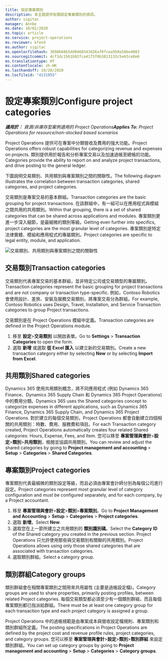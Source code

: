 ```yaml
---
title: 設定專案類別
description: 本主題提供有關設定專案類別的資訊。
author: sigitac
manager: Annbe
ms.date: 10/01/2020
ms.topic: article
ms.service: project-operations
ms.reviewer: kfend
ms.author: sigitac
ms.openlocfilehash: 3698b68b5dd0460343d26af0fcea5b9a56be4083
ms.sourcegitcommit: 4cf1dc1561b92fca4175f0b3813133c5e63ce8e6
ms.translationtype: HT
ms.contentlocale: zh-HK
ms.lasthandoff: 10/28/2020
ms.locfileid: "4131955"
---
```

# <a name="configure-project-categories"></a><span data-ttu-id="0fb4b-103">設定專案類別</span><span class="sxs-lookup"><span data-stu-id="0fb4b-103">Configure project categories</span></span>

<span data-ttu-id="0fb4b-104">_**適用於：** 資源/非庫存型案例適用的 Project Operations_</span><span class="sxs-lookup"><span data-stu-id="0fb4b-104">_**Applies To:** Project Operations for resource/non-stocked based scenarios_</span></span>

<span data-ttu-id="0fb4b-105">Project Operations 提供可在專案中分類營收及費用的強大功能。</span><span class="sxs-lookup"><span data-stu-id="0fb4b-105">Project Operations offers robust capabilities for categorizing revenue and expenses on projects.</span></span> <span data-ttu-id="0fb4b-106">類別提供用於報告和分析專案交易以及加速過帳至總帳的功能。</span><span class="sxs-lookup"><span data-stu-id="0fb4b-106">Categories provide the ability to report on and analyze project transactions, and drive posting to the general ledger.</span></span>

<span data-ttu-id="0fb4b-107">下圖說明交易類別、共用類別與專案類別之間的關聯性。</span><span class="sxs-lookup"><span data-stu-id="0fb4b-107">The following diagram illustrates the correlation between transaction categories, shared categories, and project categories.</span></span> 

<span data-ttu-id="0fb4b-108">交易類別是專案交易的基本群組。</span><span class="sxs-lookup"><span data-stu-id="0fb4b-108">Transaction categories are the basic grouping for project transactions.</span></span> <span data-ttu-id="0fb4b-109">在該群組中，有一組可以在應用程式與模組之間共用的共用類別。</span><span class="sxs-lookup"><span data-stu-id="0fb4b-109">Within that grouping, there is a set of shared categories that can be shared across applications and modules.</span></span> <span data-ttu-id="0fb4b-110">專案類別更進一步深入細節，是最細微的類別等級。</span><span class="sxs-lookup"><span data-stu-id="0fb4b-110">Getting even further into specifics, project categories are the most granular level of categories.</span></span> <span data-ttu-id="0fb4b-111">專案類別是特定法律實體、模組和應用程式的專屬類別。</span><span class="sxs-lookup"><span data-stu-id="0fb4b-111">Project categories are specific to legal entity, module, and application.</span></span>

![交易類別、共用類別與專案類別之間的關聯性](media/project-categories.png)

## <a name="transaction-categories"></a><span data-ttu-id="0fb4b-113">交易類別</span><span class="sxs-lookup"><span data-stu-id="0fb4b-113">Transaction categories</span></span>

<span data-ttu-id="0fb4b-114">交易類別代表專案交易的基本群組，並非特定公司或交易類型的專屬類別。</span><span class="sxs-lookup"><span data-stu-id="0fb4b-114">Transaction categories represent the basic grouping for project transactions and are not company or transaction type-specific.</span></span> <span data-ttu-id="0fb4b-115">例如，Contoso Robotics 會使用設計、差旅、安裝及服務交易類別，將專案交易分為群組。</span><span class="sxs-lookup"><span data-stu-id="0fb4b-115">For example, Contoso Robotics uses Design, Travel, Installation, and Service Transaction categories to group Project transactions.</span></span>

<span data-ttu-id="0fb4b-116">交易類別是在 Project Operations 模組中定義。</span><span class="sxs-lookup"><span data-stu-id="0fb4b-116">Transaction categories are defined in the Project Operations module.</span></span> 
1. <span data-ttu-id="0fb4b-117">移至 **設定**\>**交易類別** 以開啟表單。</span><span class="sxs-lookup"><span data-stu-id="0fb4b-117">Go to **Settings** \> **Transaction Categories** to open the form.</span></span> 
2. <span data-ttu-id="0fb4b-118">選取 **新增** 或選取 **從 Excel 匯入** 以建立新的交易類別。</span><span class="sxs-lookup"><span data-stu-id="0fb4b-118">Create a new transaction category either by selecting **New** or by selecting **Import from Excel**.</span></span>

## <a name="shared-categories"></a><span data-ttu-id="0fb4b-119">共用類別</span><span class="sxs-lookup"><span data-stu-id="0fb4b-119">Shared categories</span></span>

<span data-ttu-id="0fb4b-120">Dynamics 365 使用共用類別概念，將不同應用程式 (例如 Dynamics 365 Finance、Dynamics 365 Supply Chain 和 Dynamics 365 Project Operations) 中的費用分類。</span><span class="sxs-lookup"><span data-stu-id="0fb4b-120">Dynamics 365 uses the Shared categories concept to categorize expenses in different applications, such as Dynamics 365 Finance, Dynamics 365 Supply Chain, and Dynamics 365 Project Operations.</span></span> <span data-ttu-id="0fb4b-121">對於建立的每個交易類別，Project Operations 都會自動建立四個相關的共用類別：時數、費用、服務費和項目。</span><span class="sxs-lookup"><span data-stu-id="0fb4b-121">For each Transaction category created, Project Operations automatically creates four related Shared categories: Hours, Expense, Fees, and Item.</span></span> <span data-ttu-id="0fb4b-122">您可以移至 **專案管理與會計**\>**設定**\>**類別**\>**共用類別**，檢閱並協調共用類別。</span><span class="sxs-lookup"><span data-stu-id="0fb4b-122">You can review and adjust the shared categories by going to **Project management and accounting** \> **Setup** \> **Categories** \> **Shared Categories**.</span></span>

## <a name="project-categories"></a><span data-ttu-id="0fb4b-123">專案類別</span><span class="sxs-lookup"><span data-stu-id="0fb4b-123">Project categories</span></span>

<span data-ttu-id="0fb4b-124">專案類別代表最細微的類別設定等級，而且必須由專案會計師分別為每個公司進行設定。</span><span class="sxs-lookup"><span data-stu-id="0fb4b-124">Project categories represent most granular level of category configuration and must be configured separately, and for each company, by a Project accountant.</span></span>

1. <span data-ttu-id="0fb4b-125">移至 **專案管理與會計**\>**設定**\>**類別**\>**專案類別**。</span><span class="sxs-lookup"><span data-stu-id="0fb4b-125">Go to **Project Management and Accounting** \> **Setup** \> **Categories** \> **Project categories**.</span></span>
2. <span data-ttu-id="0fb4b-126">選取 **新增**。</span><span class="sxs-lookup"><span data-stu-id="0fb4b-126">Select **New**.</span></span>
3. <span data-ttu-id="0fb4b-127">選取您在上一節所建立之共用類別的 **類別識別碼**。</span><span class="sxs-lookup"><span data-stu-id="0fb4b-127">Select the **Category ID** of the Shared category you created in the previous section.</span></span> <span data-ttu-id="0fb4b-128">Project Operations 只允許使用那些與交易類別有關聯的共用類別。</span><span class="sxs-lookup"><span data-stu-id="0fb4b-128">Project Operations allows using only those shared categories that are associated with transaction categories.</span></span>
4. <span data-ttu-id="0fb4b-129">選取類別群組。</span><span class="sxs-lookup"><span data-stu-id="0fb4b-129">Select a category group.</span></span>

## <a name="category-groups"></a><span data-ttu-id="0fb4b-130">類別群組</span><span class="sxs-lookup"><span data-stu-id="0fb4b-130">Category groups</span></span>

<span data-ttu-id="0fb4b-131">類別群組會在相關專案類別之間用來共用屬性 (主要是過帳設定檔)。</span><span class="sxs-lookup"><span data-stu-id="0fb4b-131">Category groups are used to share properties, primarily posting profiles, between related Project categories.</span></span> <span data-ttu-id="0fb4b-132">每個交易類型都必須至少有一個類別群組，而且每個專案類別都已指派給群組。</span><span class="sxs-lookup"><span data-stu-id="0fb4b-132">There must be at least one category group for each transaction type and each project category is assigned a group.</span></span>

<span data-ttu-id="0fb4b-133">Project Operations 中的過帳規範是由專案成本與營收設定檔規則、專案類別和類別群組所定義。</span><span class="sxs-lookup"><span data-stu-id="0fb4b-133">The posting specifications in Project Operations are defined by the project cost and revenue profile rules, project categories, and category groups.</span></span> <span data-ttu-id="0fb4b-134">您可以移至 **專案管理與會計**\>**設定**\>**類別**\>**類別群組** 來設定類別群組。</span><span class="sxs-lookup"><span data-stu-id="0fb4b-134">You can set up category groups by going to **Project management and accounting** \> **Setup** \> **Categories** \> **Category groups**.</span></span>
